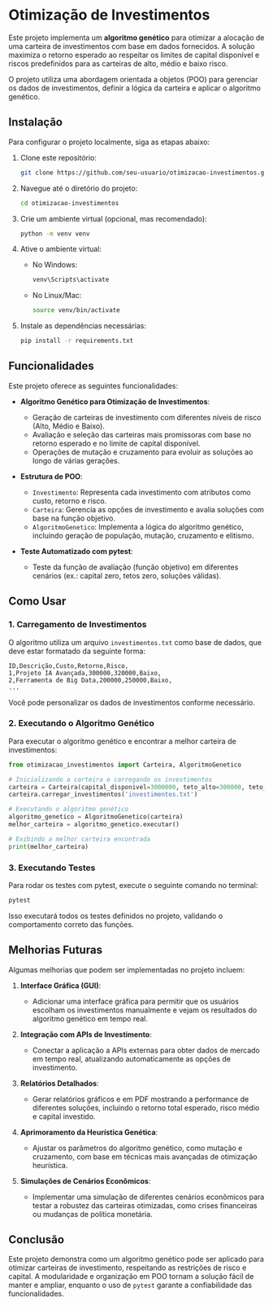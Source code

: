 
# Otimização de Investimentos

Este projeto implementa um **algoritmo genético** para otimizar a alocação de uma carteira de investimentos com base em dados fornecidos. A solução maximiza o retorno esperado ao respeitar os limites de capital disponível e riscos predefinidos para as carteiras de alto, médio e baixo risco.

O projeto utiliza uma abordagem orientada a objetos (POO) para gerenciar os dados de investimentos, definir a lógica da carteira e aplicar o algoritmo genético.


## Instalação

Para configurar o projeto localmente, siga as etapas abaixo:

1. Clone este repositório:
   ```bash
   git clone https://github.com/seu-usuario/otimizacao-investimentos.git
   ```

2. Navegue até o diretório do projeto:
   ```bash
   cd otimizacao-investimentos
   ```

3. Crie um ambiente virtual (opcional, mas recomendado):
   ```bash
   python -m venv venv
   ```

4. Ative o ambiente virtual:

   - No Windows:
     ```bash
     venv\Scripts\activate
     ```
   - No Linux/Mac:
     ```bash
     source venv/bin/activate
     ```

5. Instale as dependências necessárias:
   ```bash
   pip install -r requirements.txt
   ```

## Funcionalidades

Este projeto oferece as seguintes funcionalidades:

- **Algoritmo Genético para Otimização de Investimentos**:
  - Geração de carteiras de investimento com diferentes níveis de risco (Alto, Médio e Baixo).
  - Avaliação e seleção das carteiras mais promissoras com base no retorno esperado e no limite de capital disponível.
  - Operações de mutação e cruzamento para evoluir as soluções ao longo de várias gerações.

- **Estrutura de POO**:
  - `Investimento`: Representa cada investimento com atributos como custo, retorno e risco.
  - `Carteira`: Gerencia as opções de investimento e avalia soluções com base na função objetivo.
  - `AlgoritmoGenetico`: Implementa a lógica do algoritmo genético, incluindo geração de população, mutação, cruzamento e elitismo.

- **Teste Automatizado com pytest**:
  - Teste da função de avaliação (função objetivo) em diferentes cenários (ex.: capital zero, tetos zero, soluções válidas).

## Como Usar

### 1. Carregamento de Investimentos

O algoritmo utiliza um arquivo `investimentos.txt` como base de dados, que deve estar formatado da seguinte forma:

```
ID,Descrição,Custo,Retorno,Risco,
1,Projeto IA Avançada,300000,320000,Baixo,
2,Ferramenta de Big Data,200000,250000,Baixo,
...
```

Você pode personalizar os dados de investimentos conforme necessário.

### 2. Executando o Algoritmo Genético

Para executar o algoritmo genético e encontrar a melhor carteira de investimentos:

```python
from otimizacao_investimentos import Carteira, AlgoritmoGenetico

# Inicializando a carteira e carregando os investimentos
carteira = Carteira(capital_disponivel=3000000, teto_alto=300000, teto_medio=500000, teto_baixo=1000000)
carteira.carregar_investimentos('investimentos.txt')

# Executando o algoritmo genético
algoritmo_genetico = AlgoritmoGenetico(carteira)
melhor_carteira = algoritmo_genetico.executar()

# Exibindo a melhor carteira encontrada
print(melhor_carteira)
```

### 3. Executando Testes

Para rodar os testes com pytest, execute o seguinte comando no terminal:

```bash
pytest
```

Isso executará todos os testes definidos no projeto, validando o comportamento correto das funções.

## Melhorias Futuras

Algumas melhorias que podem ser implementadas no projeto incluem:

1. **Interface Gráfica (GUI)**:
   - Adicionar uma interface gráfica para permitir que os usuários escolham os investimentos manualmente e vejam os resultados do algoritmo genético em tempo real.

2. **Integração com APIs de Investimento**:
   - Conectar a aplicação a APIs externas para obter dados de mercado em tempo real, atualizando automaticamente as opções de investimento.

3. **Relatórios Detalhados**:
   - Gerar relatórios gráficos e em PDF mostrando a performance de diferentes soluções, incluindo o retorno total esperado, risco médio e capital investido.

4. **Aprimoramento da Heurística Genética**:
   - Ajustar os parâmetros do algoritmo genético, como mutação e cruzamento, com base em técnicas mais avançadas de otimização heurística.

5. **Simulações de Cenários Econômicos**:
   - Implementar uma simulação de diferentes cenários econômicos para testar a robustez das carteiras otimizadas, como crises financeiras ou mudanças de política monetária.

## Conclusão

Este projeto demonstra como um algoritmo genético pode ser aplicado para otimizar carteiras de investimento, respeitando as restrições de risco e capital. A modularidade e organização em POO tornam a solução fácil de manter e ampliar, enquanto o uso de `pytest` garante a confiabilidade das funcionalidades.

